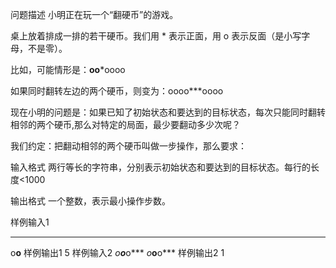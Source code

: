 问题描述
小明正在玩一个“翻硬币”的游戏。

桌上放着排成一排的若干硬币。我们用 * 表示正面，用 o 表示反面（是小写字母，不是零）。

比如，可能情形是：**oo***oooo

如果同时翻转左边的两个硬币，则变为：oooo***oooo

现在小明的问题是：如果已知了初始状态和要达到的目标状态，每次只能同时翻转相邻的两个硬币,那么对特定的局面，最少要翻动多少次呢？

我们约定：把翻动相邻的两个硬币叫做一步操作，那么要求：

输入格式
两行等长的字符串，分别表示初始状态和要达到的目标状态。每行的长度<1000

输出格式
一个整数，表示最小操作步数。

样例输入1
**********
o****o****
样例输出1
5
样例输入2
*o**o***o***
*o***o**o***
样例输出2
1